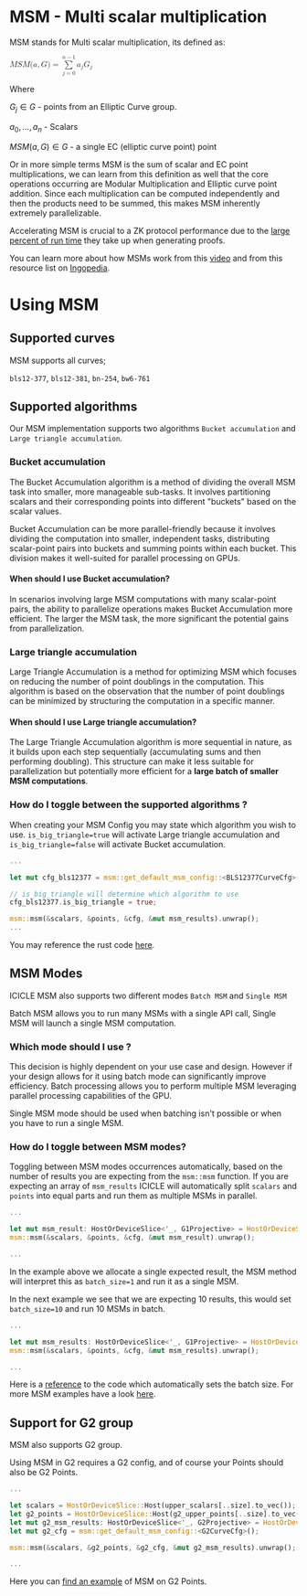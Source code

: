 # MSM - Multi scalar multiplication

MSM stands for Multi scalar multiplication, its defined as:

<math xmlns="http://www.w3.org/1998/Math/MathML">
  <mi>M</mi>
  <mi>S</mi>
  <mi>M</mi>
  <mo stretchy="false">(</mo>
  <mi>a</mi>
  <mo>,</mo>
  <mi>G</mi>
  <mo stretchy="false">)</mo>
  <mo>=</mo>
  <munderover>
    <mo data-mjx-texclass="OP" movablelimits="false">&#x2211;</mo>
    <mrow data-mjx-texclass="ORD">
      <mi>j</mi>
      <mo>=</mo>
      <mn>0</mn>
    </mrow>
    <mrow data-mjx-texclass="ORD">
      <mi>n</mi>
      <mo>&#x2212;</mo>
      <mn>1</mn>
    </mrow>
  </munderover>
  <msub>
    <mi>a</mi>
    <mi>j</mi>
  </msub>
  <msub>
    <mi>G</mi>
    <mi>j</mi>
  </msub>
</math>

Where

$G_j \in G$ - points from an Elliptic Curve group.

$a_0, \ldots, a_n$ - Scalars

$MSM(a, G) \in G$ - a single EC (elliptic curve point) point

Or in more simple terms MSM is the sum of scalar and EC point multiplications, we can learn from this definition as well that the core operations occurring are Modular Multiplication and Elliptic curve point addition. Since each multiplication can be computed independently and then the products need to be summed, this makes MSM inherently extremely parallelizable.

Accelerating MSM is crucial to a ZK protocol performance due to the [large percent of run time](https://hackmd.io/@0xMonia/SkQ6-oRz3#Hardware-acceleration-in-action) they take up when generating proofs.

You can learn more about how MSMs work from this [video](https://www.youtube.com/watch?v=Bl5mQA7UL2I) and from this resource list on [Ingopedia](https://www.ingonyama.com/ingopedia/msm).

# Using MSM

## Supported curves

MSM supports all curves;

`bls12-377`, `bls12-381`, `bn-254`, `bw6-761`

## Supported algorithms

Our MSM implementation supports two algorithms `Bucket accumulation` and `Large triangle accumulation`.

### Bucket accumulation

The Bucket Accumulation algorithm is a method of dividing the overall MSM task into smaller, more manageable sub-tasks. It involves partitioning scalars and their corresponding points into different "buckets" based on the scalar values.

Bucket Accumulation can be more parallel-friendly because it involves dividing the computation into smaller, independent tasks, distributing scalar-point pairs into buckets and summing points within each bucket. This division makes it well-suited for parallel processing on GPUs.

#### When should I use Bucket accumulation?

In scenarios involving large MSM computations with many scalar-point pairs, the ability to parallelize operations makes Bucket Accumulation more efficient. The larger the MSM task, the more significant the potential gains from parallelization.

### Large triangle accumulation

Large Triangle Accumulation is a method for optimizing MSM which focuses on reducing the number of point doublings in the computation. This algorithm is based on the observation that the number of point doublings can be minimized by structuring the computation in a specific manner.

#### When should I use Large triangle accumulation?

The Large Triangle Accumulation algorithm is more sequential in nature, as it builds upon each step sequentially (accumulating sums and then performing doubling). This structure can make it less suitable for parallelization but potentially more efficient for a <b>large batch of smaller MSM computations</b>.


### How do I toggle between the supported algorithms ?

When creating your MSM Config you may state which algorithm you wish to use. `is_big_triangle=true` will activate Large triangle accumulation and `is_big_triangle=false` will activate Bucket accumulation.

```rust
...

let mut cfg_bls12377 = msm::get_default_msm_config::<BLS12377CurveCfg>();

// is_big_triangle will determine which algorithm to use 
cfg_bls12377.is_big_triangle = true;

msm::msm(&scalars, &points, &cfg, &mut msm_results).unwrap();
...
```

You may reference the rust code [here](https://github.com/ingonyama-zk/icicle/blob/77a7613aa21961030e4e12bf1c9a78a2dadb2518/wrappers/rust/icicle-core/src/msm/mod.rs#L54).

## MSM Modes

ICICLE MSM also supports two different modes `Batch MSM` and `Single MSM`

Batch MSM allows you to run many MSMs with a single API call, Single MSM will launch a single MSM computation.

### Which mode should I use ?

This decision is highly dependent on your use case and design. However if your design allows for it using batch mode can significantly improve efficiency. Batch processing allows you to perform multiple MSM leveraging parallel processing capabilities of the GPU.

Single MSM mode should be used when batching isn't possible or when you have to run a single MSM.

### How do I toggle between MSM modes?

Toggling between MSM modes occurrences automatically, based on the number of results you are expecting from the `msm::msm` function. If you are expecting an array of `msm_results` ICICLE will automatically split `scalars` and `points` into equal parts and run them as multiple MSMs in parallel.

```rust
...

let mut msm_result: HostOrDeviceSlice<'_, G1Projective> = HostOrDeviceSlice::cuda_malloc(1).unwrap();
msm::msm(&scalars, &points, &cfg, &mut msm_result).unwrap();

...
```

In the example above we allocate a single expected result, the MSM method will interpret this as `batch_size=1` and run it as a single MSM.


In the next example we see that we are expecting 10 results, this would set `batch_size=10` and run 10 MSMs in batch.

```rust
...

let mut msm_results: HostOrDeviceSlice<'_, G1Projective> = HostOrDeviceSlice::cuda_malloc(10).unwrap();
msm::msm(&scalars, &points, &cfg, &mut msm_results).unwrap();

...
```

Here is a [reference](https://github.com/ingonyama-zk/icicle/blob/77a7613aa21961030e4e12bf1c9a78a2dadb2518/wrappers/rust/icicle-core/src/msm/mod.rs#L108) to the code which automatically sets the batch size. For more MSM examples have a look [here](https://github.com/ingonyama-zk/icicle/blob/77a7613aa21961030e4e12bf1c9a78a2dadb2518/examples/rust/msm/src/main.rs#L1).


## Support for G2 group

MSM also supports G2 group. 

Using MSM in G2 requires a G2 config, and of course your Points should also be G2 Points.

```rust
... 

let scalars = HostOrDeviceSlice::Host(upper_scalars[..size].to_vec());
let g2_points = HostOrDeviceSlice::Host(g2_upper_points[..size].to_vec());
let mut g2_msm_results: HostOrDeviceSlice<'_, G2Projective> = HostOrDeviceSlice::cuda_malloc(1).unwrap();
let mut g2_cfg = msm::get_default_msm_config::<G2CurveCfg>();

msm::msm(&scalars, &g2_points, &g2_cfg, &mut g2_msm_results).unwrap();

...
```

Here you can [find an example](https://github.com/ingonyama-zk/icicle/blob/5a96f9937d0a7176d88c766bd3ef2062b0c26c37/examples/rust/msm/src/main.rs#L114) of MSM on G2 Points.
